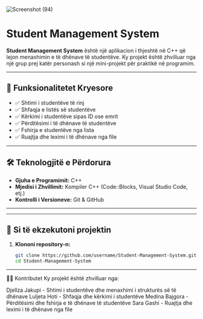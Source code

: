 ![Screenshot (94)](https://github.com/user-attachments/assets/d5d70059-7895-4638-b7e7-69a95d88845c)
# Student Management System

**Student Management System** është një aplikacion i thjeshtë në C++ që lejon menaxhimin e të dhënave të studentëve. 
Ky projekt është zhvilluar nga një grup prej katër personash si një mini-projekt për praktikë në programim.

---

## 🚀 Funksionalitetet Kryesore

- ✅ Shtimi i studentëve të rinj
- ✅ Shfaqja e listës së studentëve
- ✅ Kërkimi i studentëve sipas ID ose emrit
- ✅ Përditësimi i të dhënave të studentëve
- ✅ Fshirja e studentëve nga lista
- ✅ Ruajtja dhe leximi i të dhënave nga file

---

## 🛠 Teknologjitë e Përdorura

- **Gjuha e Programimit:** C++
- **Mjedisi i Zhvillimit:** Kompiler C++ (Code::Blocks,  Visual Studio Code, etj.)
- **Kontrolli i Versioneve:** Git & GitHub

---


---

## 🔧 Si të ekzekutoni projektin

1. **Klononi repository-n:**

   ```bash
   git clone https://github.com/username/Student-Management-System.git
   cd Student-Management-System

---

👨‍💻 Kontributet
Ky projekt është zhvilluar nga:

Djellza Jakupi - Shtimi i studentëve dhe menaxhimi i strukturës së të dhënave
Luljeta Hoti - Shfaqja dhe kërkimi i studentëve
Medina Bajgora - Përditësimi dhe fshirja e të dhënave të studentëve
Sara Gashi - Ruajtja dhe leximi i të dhënave nga file
